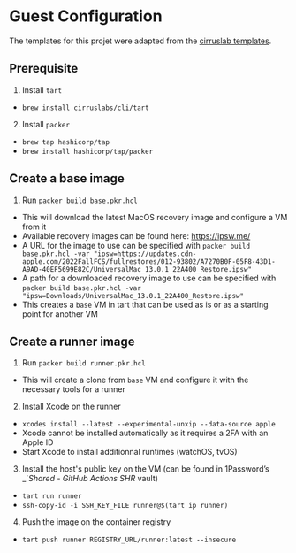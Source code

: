 # Guest Configuration

The templates for this projet were adapted from the [cirruslab templates](https://github.com/cirruslabs/macos-image-templates).

## Prerequisite

1. Install `tart`
  - `brew install cirruslabs/cli/tart`
2. Install `packer`
  - `brew tap hashicorp/tap`
  - `brew install hashicorp/tap/packer`

## Create a base image

1. Run `packer build base.pkr.hcl`
  - This will download the latest MacOS recovery image and configure a VM from it
  - Available recovery images can be found here: https://ipsw.me/
  - A URL for the image to use can be specified with `packer build base.pkr.hcl -var "ipsw=https://updates.cdn-apple.com/2022FallFCS/fullrestores/012-93802/A7270B0F-05F8-43D1-A9AD-40EF5699E82C/UniversalMac_13.0.1_22A400_Restore.ipsw"`
  - A path for a downloaded recovery image to use can be specified with `packer build base.pkr.hcl -var "ipsw=Downloads/UniversalMac_13.0.1_22A400_Restore.ipsw"`
  - This creates a `base` VM in tart that can be used as is or as a starting point for another VM

## Create a runner image

1. Run `packer build runner.pkr.hcl`
  - This will create a clone from `base` VM and configure it with the necessary tools for a runner
2. Install Xcode on the runner
  - `xcodes install --latest --experimental-unxip --data-source apple`
  - Xcode cannot be installed automatically as it requires a 2FA with an Apple ID
  - Start Xcode to install additionnal runtimes (watchOS, tvOS)
3. Install the host's public key on the VM (can be found in 1Password’s _`_Shared - GitHub Actions SHR_ vault)
  - `tart run runner`
  - `ssh-copy-id -i SSH_KEY_FILE runner@$(tart ip runner)`
4. Push the image on the container registry
  - `tart push runner REGISTRY_URL/runner:latest --insecure`
